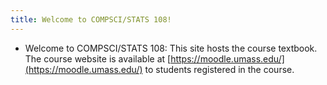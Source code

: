 ```yaml
---
title: Welcome to COMPSCI/STATS 108!
---
```


* Welcome to COMPSCI/STATS 108: This site hosts the course textbook. The course website is available at [https://moodle.umass.edu/](https://moodle.umass.edu/) to students registered in the course.
